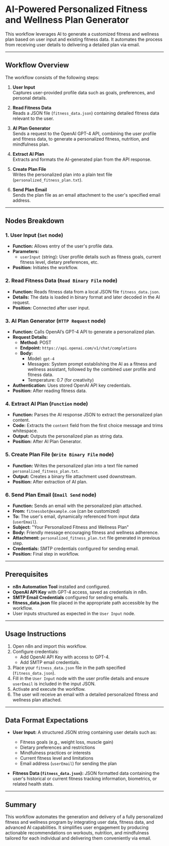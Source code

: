 # AI-Powered Personalized Fitness and Wellness Plan Generator

This workflow leverages AI to generate a customized fitness and wellness plan based on user input and existing fitness data. It automates the process from receiving user details to delivering a detailed plan via email.

---

## Workflow Overview

The workflow consists of the following steps:

1. **User Input**  
   Captures user-provided profile data such as goals, preferences, and personal details.

2. **Read Fitness Data**  
   Reads a JSON file (`fitness_data.json`) containing detailed fitness data relevant to the user.

3. **AI Plan Generator**  
   Sends a request to the OpenAI GPT-4 API, combining the user profile and fitness data, to generate a personalized fitness, nutrition, and mindfulness plan.

4. **Extract AI Plan**  
   Extracts and formats the AI-generated plan from the API response.

5. **Create Plan File**  
   Writes the personalized plan into a plain text file (`personalized_fitness_plan.txt`).

6. **Send Plan Email**  
   Sends the plan file as an email attachment to the user's specified email address.

---

## Nodes Breakdown

### 1. User Input (`Set` node)
- **Function:** Allows entry of the user's profile data.
- **Parameters:**  
  - `userInput` (string): User profile details such as fitness goals, current fitness level, dietary preferences, etc.
- **Position:** Initiates the workflow.

### 2. Read Fitness Data (`Read Binary File` node)
- **Function:** Reads fitness data from a local JSON file `fitness_data.json`.
- **Details:** The data is loaded in binary format and later decoded in the AI request.
- **Position:** Connected after user input.

### 3. AI Plan Generator (`HTTP Request` node)
- **Function:** Calls OpenAI’s GPT-4 API to generate a personalized plan.
- **Request Details:**  
  - **Method:** POST  
  - **Endpoint:** `https://api.openai.com/v1/chat/completions`  
  - **Body:**  
    - Model: `gpt-4`  
    - Messages: System prompt establishing the AI as a fitness and wellness assistant, followed by the combined user profile and fitness data.  
    - Temperature: 0.7 (for creativity)  
- **Authentication:** Uses stored OpenAI API key credentials.
- **Position:** After reading fitness data.

### 4. Extract AI Plan (`Function` node)
- **Function:** Parses the AI response JSON to extract the personalized plan content.
- **Code:** Extracts the `content` field from the first choice message and trims whitespace.
- **Output:** Outputs the personalized plan as string data.
- **Position:** After AI Plan Generator.

### 5. Create Plan File (`Write Binary File` node)
- **Function:** Writes the personalized plan into a text file named `personalized_fitness_plan.txt`.
- **Output:** Creates a binary file attachment used downstream.
- **Position:** After extraction of AI plan.

### 6. Send Plan Email (`Email Send` node)
- **Function:** Sends an email with the personalized plan attached.
- **From:** `fitnessbot@example.com` (can be customized)  
- **To:** The user's email, dynamically referenced from input data (`userEmail`).  
- **Subject:** "Your Personalized Fitness and Wellness Plan"  
- **Body:** Friendly message encouraging fitness and wellness adherence.  
- **Attachment:** `personalized_fitness_plan.txt` file generated in previous step.  
- **Credentials:** SMTP credentials configured for sending email.
- **Position:** Final step in workflow.

---

## Prerequisites

- **n8n Automation Tool** installed and configured.
- **OpenAI API Key** with GPT-4 access, saved as credentials in n8n.
- **SMTP Email Credentials** configured for sending emails.
- **fitness_data.json** file placed in the appropriate path accessible by the workflow.
- User inputs structured as expected in the `User Input` node.

---

## Usage Instructions

1. Open n8n and import this workflow.
2. Configure credentials:  
   - Add OpenAI API Key with access to GPT-4.  
   - Add SMTP email credentials.
3. Place your `fitness_data.json` file in the path specified (`fitness_data.json`).
4. Fill in the `User Input` node with the user profile details and ensure `userEmail` is included in the input JSON.
5. Activate and execute the workflow.
6. The user will receive an email with a detailed personalized fitness and wellness plan attached.

---

## Data Format Expectations

- **User Input:** A structured JSON string containing user details such as:
  - Fitness goals (e.g., weight loss, muscle gain)
  - Dietary preferences and restrictions
  - Mindfulness practices or interests
  - Current fitness level and limitations
  - Email address (`userEmail`) for sending the plan

- **Fitness Data (`fitness_data.json`):** JSON formatted data containing the user's historical or current fitness tracking information, biometrics, or related health stats.

---

## Summary

This workflow automates the generation and delivery of a fully personalized fitness and wellness program by integrating user data, fitness data, and advanced AI capabilities. It simplifies user engagement by producing actionable recommendations on workouts, nutrition, and mindfulness tailored for each individual and delivering them conveniently via email.